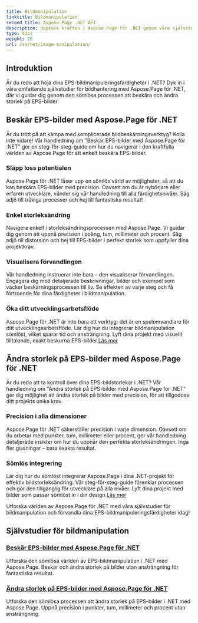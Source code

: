 ```yaml
---
title: Bildmanipulation
linktitle: Bildmanipulation
second_title: Aspose.Page .NET API
description: Upptäck kraften i Aspose.Page för .NET genom våra självstudier för bildmanipulation. Beskär och ändra storlek på EPS-bilder utan ansträngning för fantastiska och exakta resultat.
type: docs
weight: 26
url: /sv/net/image-manipulation/
---
```

## Introduktion

Är du redo att höja dina EPS-bildmanipuleringsfärdigheter i .NET? Dyk in i våra omfattande självstudier för bildhantering med Aspose.Page för .NET, där vi guidar dig genom den sömlösa processen att beskära och ändra storlek på EPS-bilder.

## Beskär EPS-bilder med Aspose.Page för .NET
Är du trött på att kämpa med komplicerade bildbeskärningsverktyg? Kolla inte vidare! Vår handledning om "Beskär EPS-bilder med Aspose.Page för .NET" ger en steg-för-steg-guide om hur du navigerar i den kraftfulla världen av Aspose.Page för att enkelt beskära EPS-bilder.

### Släpp loss potentialen
Aspose.Page för .NET låser upp en sömlös värld av möjligheter, så att du kan beskära EPS-bilder med precision. Oavsett om du är nybörjare eller erfaren utvecklare, vänder sig vår handledning till alla färdighetsnivåer. Säg adjö till tråkiga processer och hej till fantastiska resultat!

### Enkel storleksändring
Navigera enkelt i storleksändringsprocessen med Aspose.Page. Vi guidar dig genom att uppnå precision i poäng, tum, millimeter och procent. Säg adjö till distorsion och hej till EPS-bilder i perfekt storlek som uppfyller dina projektkrav.

### Visualisera förvandlingen
Vår handledning instruerar inte bara – den visualiserar förvandlingen. Engagera dig med detaljerade beskrivningar, bilder och exempel som väcker beskärningsprocessen till liv. Se effekten av varje steg och få förtroende för dina färdigheter i bildmanipulation.

### Öka ditt utvecklingsarbetsflöde
 Aspose.Page för .NET är inte bara ett verktyg; det är en spelomvandlare för ditt utvecklingsarbetsflöde. Lär dig hur du integrerar bildmanipulation sömlöst, vilket sparar tid och ansträngning. Lyft dina projekt med visuellt tilltalande, exakt beskurna EPS-bilder.[Läs mer](./crop-eps-images/)

## Ändra storlek på EPS-bilder med Aspose.Page för .NET
Är du redo att ta kontroll över dina EPS-bildstorlekar i .NET? Vår handledning om "Ändra storlek på EPS-bilder med Aspose.Page för .NET" ger dig möjlighet att ändra storlek på bilder med precision, för att tillgodose ditt projekts unika krav.

### Precision i alla dimensioner
Aspose.Page för .NET säkerställer precision i varje dimension. Oavsett om du arbetar med punkter, tum, millimeter eller procent, ger vår handledning detaljerade insikter om hur du uppnår den perfekta storleksändringen. Inga fler gissningar – bara exakta resultat.

### Sömlös integrering
 Lär dig hur du sömlöst integrerar Aspose.Page i dina .NET-projekt för effektiv bildstorleksändring. Vår steg-för-steg-guide förenklar processen och gör den tillgänglig för utvecklare på alla nivåer. Lyft dina projekt med bilder som passar sömlöst in i din design.[Läs mer](./resize-eps-images/)

Utforska världen av Aspose.Page för .NET med våra självstudier för bildmanipulation och förvandla dina EPS-bildmanipuleringsfärdigheter idag!
## Självstudier för bildmanipulation
### [Beskär EPS-bilder med Aspose.Page för .NET](./crop-eps-images/)
Utforska den sömlösa världen av EPS-bildmanipulation i .NET med Aspose.Page. Beskär och ändra storlek på bilder utan ansträngning för fantastiska resultat.
### [Ändra storlek på EPS-bilder med Aspose.Page för .NET](./resize-eps-images/)
Utforska den sömlösa processen att ändra storlek på EPS-bilder i .NET med Aspose.Page. Uppnå precision i punkter, tum, millimeter och procent utan ansträngning.